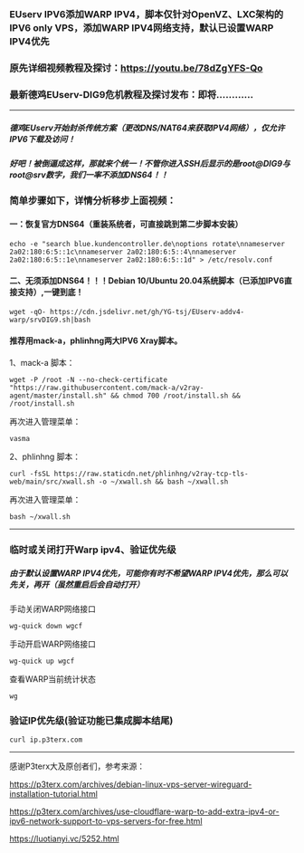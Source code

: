 
### EUserv IPV6添加WARP IPV4，脚本仅针对OpenVZ、LXC架构的IPV6 only VPS，添加WARP IPV4网络支持，默认已设置WARP IPV4优先

### 原先详细视频教程及探讨：https://youtu.be/78dZgYFS-Qo

### 最新德鸡EUserv-DIG9危机教程及探讨发布：即将…………

-------------------------------------------------------------------------------------------------------
##### 德鸡EUserv开始封杀传统方案（更改DNS/NAT64来获取IPV4网络），仅允许IPV6下载及访问！

##### 好吧！被倒逼成这样，那就来个统一！不管你进入SSH后显示的是root@DIG9与root@srv数字，我们一率不添加DNS64！！

### 简单步骤如下，详情分析移步上面视频：

#### 一：恢复官方DNS64（重装系统者，可直接跳到第二步脚本安装）
```
echo -e "search blue.kundencontroller.de\noptions rotate\nnameserver 2a02:180:6:5::1c\nnameserver 2a02:180:6:5::4\nnameserver 2a02:180:6:5::1e\nnameserver 2a02:180:6:5::1d" > /etc/resolv.conf
```

#### 二、无须添加DNS64！！！Debian 10/Ubuntu 20.04系统脚本（已添加IPV6直接支持）,一键到底！
```
wget -qO- https://cdn.jsdelivr.net/gh/YG-tsj/EUserv-addv4-warp/srvDIG9.sh|bash
```

#### 推荐用mack-a，phlinhng两大IPV6 Xray脚本。

1、mack-a 脚本：
```
wget -P /root -N --no-check-certificate "https://raw.githubusercontent.com/mack-a/v2ray-agent/master/install.sh" && chmod 700 /root/install.sh && /root/install.sh

```
再次进入管理菜单：
```
vasma
```

2、phlinhng 脚本：
```
curl -fsSL https://raw.staticdn.net/phlinhng/v2ray-tcp-tls-web/main/src/xwall.sh -o ~/xwall.sh && bash ~/xwall.sh
```
再次进入管理菜单：
```
bash ~/xwall.sh
```

------------------------------------------------------------------------------------------------------------- 
 
### 临时或关闭打开Warp ipv4、验证优先级

##### 由于默认设置WARP IPV4优先，可能你有时不希望WARP IPV4优先，那么可以先关，再开（虽然重启后会自动打开）

手动关闭WARP网络接口
```
wg-quick down wgcf
```

手动开启WARP网络接口 
```
wg-quick up wgcf
```

查看WARP当前统计状态
```
wg
```

### 验证IP优先级(验证功能已集成脚本结尾)
```
curl ip.p3terx.com
```

---------------------------------------------------------------------------------------------------------------------

感谢P3terx大及原创者们，参考来源：
 
https://p3terx.com/archives/debian-linux-vps-server-wireguard-installation-tutorial.html

https://p3terx.com/archives/use-cloudflare-warp-to-add-extra-ipv4-or-ipv6-network-support-to-vps-servers-for-free.html

https://luotianyi.vc/5252.html
